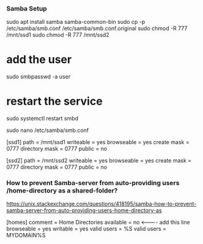 ### Samba Setup
sudo apt install samba samba-common-bin
sudo cp -p /etc/samba/smb.conf /etc/samba/smb.conf.original
sudo chmod -R 777 /mnt/ssd1
sudo chmod -R 777 /mnt/ssd2

# add the user
sudo smbpasswd -a user

# restart the service
sudo systemctl restart smbd

sudo nano /etc/samba/smb.conf

[ssd1]
path = /mnt/ssd1
writeable = yes
browseable = yes
create mask = 0777
directory mask = 0777
public = no

[ssd2]
path = /mnt/ssd2
writeable = yes
browseable = yes
create mask = 0777
directory mask = 0777
public = no

### How to prevent Samba-server from auto-providing users /home-directory as a shared-folder?
https://unix.stackexchange.com/questions/418195/samba-how-to-prevent-samba-server-from-auto-providing-users-home-directory-as

[homes]
comment = Home Directories
available = no <---- add this line
browseable = yes
writable = yes
valid users = %S
valid users = MYDOMAIN\%S